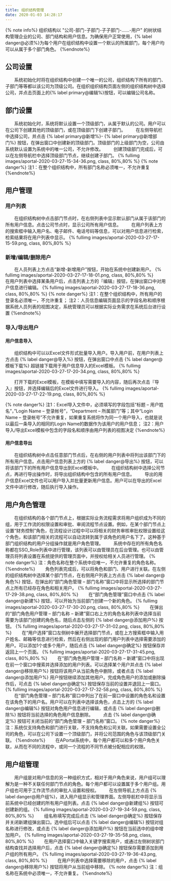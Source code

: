 ```yaml
---
title: 组织结构管理
date: 2020-01-03 14:28:17
---
```

{% note info%}
组织结构以 "公司-部门-子部门-子子部门-……-用户" 的树状结构管理企业的公司、部门结构和用户信息。为确保用户正常使用，{% label danger@必须%}为每个用户在组织结构中设置一个默认的所属部门，每个用户均可以从属于多个部门角色。
{%endnote%}

## 公司设置

&emsp;&emsp;系统初始化时将在组织结构中创建一个唯一的公司，组织结构下所有的部门、子部门等等都以该公司为顶级公司。在组织组织结构页面左侧的组织结构树中选择公司，并点击页面上的{% label primary@编辑%}按钮，可以编辑公司名称。

## 部门设置

&emsp;&emsp;系统初始化时，系统将默认设置一个顶级部门，从属于默认的公司。用户可以在公司下创建其他的顶级部门，或在顶级部门下创建子部门。
&emsp;&emsp;在左侧导航栏中选择公司，并点击 {% label primary@新增%}- {% label primary@新增部门%} 按钮，在弹出窗口中创建新的顶级部门。顶级部门的上级部门为空，公司由系统默认设置为系统中的唯一公司，不允许修改。
&emsp;&emsp;创建顶级部门完成后，可以在左侧导航栏中选择顶级部门节点，继续创建子部门。
{% fullimg images/aportal-2020-03-27-15-34-36.png,  class, 80%,80% %}
{% note danger%}
    注1：在整个组织结构中，所有部门名称必须唯一，不允许重复
{%endnote%}

## 用户管理

### 用户列表

&emsp;&emsp;在组织结构树中点击部门节点时，在右侧列表中显示默认部门从属于该部门的所有用户信息。点击公司节点时，显示公司所有用户信息。
&emsp;&emsp;在用户列表上方的搜索框中输入用户名、电子邮件、电话号码等信息，可以对用户信息进行检索，检索结果将在用户列表中显示。
{% fullimg images/aportal-2020-03-27-17-15-59.png,  class, 80%,80% %}

### 新增/编辑/删除用户

&emsp;&emsp;在人员列表上方点击“新增-新增用户”按钮，开始在系统中创建新用户。
{% fullimg images/aportal-2020-03-27-17-18-01.png,  class, 80%,80% %}
&emsp;&emsp;在用户列表中选择某条用户后，点击列表上方的『编辑』按钮，在弹出窗口中对用户信息进行编辑。
{% fullimg images/aportal-2020-03-27-17-18-36.png,  class, 80%,80% %}
{% note danger%}
    注1：在整个组织结构中，所有用户的登录名必须唯一，不允许重复；
    注2：人员信息编辑页面显示的字段名称和顺序根据系统人员列表的<ssadmindata>视图决定，系统管理员可以根据实际业务需求在系统后台进行设置
{%endnote%}

### 导入/导出用户

#### 用户信息导入

&emsp;&emsp;组织结构中可以以Excel文件形式批量导入用户。导入用户前，在用户列表上方点击 {% label danger@导入%} 按钮，在弹出窗口中点击 {% label danger@模板下载%} 超链接下载用于用户信息导入的Excel模板。
{% fullimg images/aportal-2020-03-27-17-20-34.png,  class, 80%,80% %}

&emsp;&emsp;打开下载的Excel模板，在模板中填写需要导入的内容，随后再次点击『导入』按钮，并选择编辑后的Excel文件进行导入。
{% fullimg images/aportal-2020-03-27-17-22-19.png,  class, 80%,80% %}

{% note danger%}
    注1：Excel导入文件中，必须填写的字段包括“标题 – 用户姓名”，”Login Name – 登录帐号”，“Department – 所属部门”等；其中“Login Name – 登录帐号”不允许重复，如果重复系统将作为同一个用户导入，也就是说以最后一条导入的相同的Login Name的数据作为该用户的用户信息；
    注2：用户导入/导出Excel模板中包含的字段名和顺序由用户列表的<SSExportData>视图决定
{%endnote%}

#### 用户信息导出

&emsp;&emsp;在组织结构树中点击任意部门节点后，在右侧的用户列表中将列出该部门下的所有用户信息。点击用户信息列表上方的 {% label danger@导出%} 按钮，可以将该部门下的所有用户信息导出到Excel模板中。
&emsp;&emsp;在组织结构树中选择公司节点，再进行导出操作时，将导出组织结构中包含的所有用户信息。
&emsp;&emsp;导出的用户信息Excel文件也可以用户导入并批量更新用户信息。用户可以在导出的Excel文件中进行修改，随后执行导入操作。


## 用户角色管理

&emsp;&emsp;在组织结构的各个部门节点上，根据实际业务流程需求将用户组织成为不同的组，用于工作流的权限设置和审批、审阅流程节点设置。例如，在某个部门节点上设置“财务控制”角色，在流程设计过程中可以将相关的财务审核审批权限设置给这个角色，和该部门相关的流程可以自动流转到属于该角色的用户名下了。这种基于部门组织结构的用户分组操作就是用户角色管理。
&emsp;&emsp;系统中存在的所有角色名称都在SSO_Role列表中进行管理，该列表可以由管理员在后台管理。也可以由管理员将列表设置在系统提供的管理页面中，并授权给相关人员进行管理。
{% note danger%}
    注：角色名称在整个系统中应唯一，不允许重复的角色名称。
{%endnote%}
&emsp;&emsp;角色列表完成后，可以将角色和部门、用户进行关联。在左侧的组织结构树中选择某个部门节点，在右侧用户列表上方点击 {% label danger@角色%} 按钮，在弹出的“部门角色管理 – 部门名称”窗口中将显示所选择的部门节点上所有已经存在角色和相关用户。
{% fullimg images/aportal-2020-03-27-17-29-38.png,  class, 80%,80% %}
&emsp;&emsp;在“部门角色管理”窗口中点击 {% label danger@新建%} 按钮，可以开始为当前部门创建一个新的角色。
{% fullimg images/aportal-2020-03-27-17-30-20.png,  class, 80%,80% %}
&emsp;&emsp;在弹出的“部门角色用户管理 – 部门名称 – 新建”窗口右上方的角色名称列表中选择当前需要为该部门创建的角色名，随后点击左侧的 {% label danger@添加用户%} 按钮。
{% fullimg images/aportal-2020-03-27-17-31-02.png,  class, 80%,80% %}
&emsp;&emsp;在“用户选择”窗口左侧树中展开选择部门节点，或在上方搜索框中输入用户姓名、邮箱等信息进行检索，然后在右侧出现的部门用户列表中选择需要添加的用户。可以添加1个或多个用户，随后点击 {% label danger@确定%} 按钮保存并返回上一个页面。
{% fullimg images/aportal-2020-03-27-17-31-45.png,  class, 80%,80% %}
&emsp;&emsp;在“部门角色用户管理 – 部门名称 – 新建”窗口中将出现在前一个窗口中搜索并选择添加的用户列表。可以选择某个用户并点击 {% label danger@移除用户%} 按钮将该用户从当前角色中删除，或者点击 {% label danger@添加用户%} 用户按钮继续添加其他用户。完成角色用户的添加或删除操作后，可点击 {% label danger@确定%} 按钮保存当前的设置并退回上一窗口。
{% fullimg images/aportal-2020-03-27-17-32-58.png,  class, 80%,80% %}
&emsp;&emsp;在“部门角色管理 – 部门名称”窗口中列出了在前一窗口中设置的角色名和设置在该角色下的用户名。用户可以在列表中选择该角色，点击上方的 {% label danger@编辑%} 按钮对角色用户信息进行编辑，或点击 {% label danger@删除%} 按钮将当前选择的角色用户信息删除。
&emsp;&emsp;点击 {% label danger@确定%} 按钮可关闭当前的“部门角色管理 – 部门名称”窗口。
{% note danger%}
    注：系统仅支持角色和部门进行关联，不支持角色和公司关联。如果需要设置全公司的角色，可以在公司下设置一个顶级部门，并将公司范围的角色与该顶级部门关联。
{%endnote%}
&emsp;&emsp;在APortal系统中，每个用户都可以和多个用户角色关联，从而在不同的流程中，或同一个流程的不同节点被分配相应的权限。

## 用户组管理

&emsp;&emsp;用户组是对用户信息的另一种组织方式，相对于用户角色来说，用户组可以理解为是一种不关联任何部门节点的角色。每个用户都可以设置属于多个用户组。用户组也可用于工作流节点的审批人设置和授权。
&emsp;&emsp;在左侧导航上方点击 {% label danger@用户组%}，进入用户组显示和管理界面。左侧导航栏中将显示当前系统中已经创建的所有用户组列表。点击 {% label danger@新建组%} 按钮可创建新的组。
{% fullimg images/aportal-2020-03-27-19-34-59.png,  class, 80%,80% %}
&emsp;&emsp;组名称填写完成后点击 {% label danger@确定%} 按钮保存并关闭新建组弹出窗口。选中组后可以点击 {% label danger@编辑%} 按钮对组名称进行修改，或点击 {% label danger@添加用户%} 按钮在当前选中的组中增加用户。
{% fullimg images/aportal-2020-03-27-19-35-58.png,  class, 80%,80% %}
&emsp;&emsp;在用户选择窗口中输入关键字搜索用户，或通过左侧树状部门结构查找并选择用户后，点击 {% label danger@确定%} 按钮保存需要添加到用户组的所有用户。
{% fullimg images/aportal-2020-03-27-19-36-43.png,  class, 80%,80% %}
&emsp;&emsp;在用户列表中选择需要移除的用户，点击 {% label danger@移除用户%} 按钮将用户从当前组中移除。
{% note danger%}
    注：组名称在系统中必须唯一，不允许重复。
{%endnote%}
